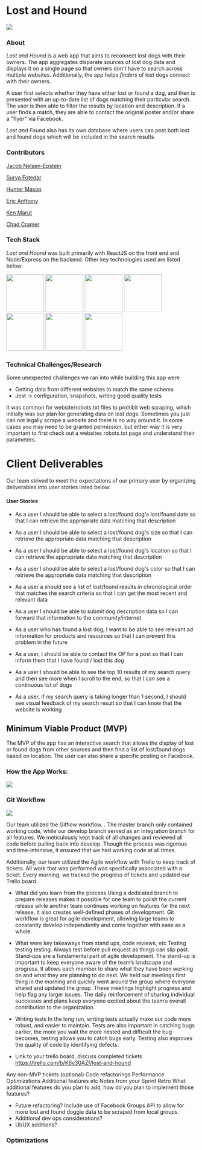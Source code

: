 # Lost and Hound
![](https://github.com/hratx-blue-ocean/hratx41-lost-and-hound/blob/feature/readme/documentation/lostandhound_frontpage.png)

### About
*Lost and Hound* is a web app that aims to reconnect lost dogs with their owners. The app aggregates disparate sources of lost dog data and displays it on a single page so that owners don't have to search across multiple websites. Additionally, the app helps *finders* of lost dogs connect with their owners.

A user first selects whether they have either lost or found a dog, and then is presented with an up-to-date list of dogs matching their particular search. The user is then able to filter the results by location and description. If a user finds a match, they are able to contact the original poster and/or share a "flyer" via Facebook.

*Lost and Found* also has its own database where users can post both lost and found dogs which will be included in the search results.

### Contributors
[Jacob Nelsen-Epstein](https://github.com/CyberImpXIII)

[Surya Fotedar](https://github.com/suryafotedar)

[Hunter Mason](https://github.com/MasonHN)

[Eric Anthony](https://github.com/anthon78)

[Ken Marut](https://github.com/friedpies)

[Chad Cramer](https://github.com/Chadcramer)


### Tech Stack 
*Lost and Hound* was built primarily with ReactJS on the front end and Node/Express on the backend. Other key technologies used are listed below: 

<img src="https://lh3.googleusercontent.com/ZIHOUCCxFaB7NirPhEX4K8cyTPIMvxvdJxpuhjb_qJ_dk-z7qEgD8riaR0ODXzXQZYn23zHpFiwGzxTDT88FTLeUMoPqlIjyLKoL1am8MH5pCoJExjL8SUC8uaeeiAjvQB0_vym6" width="100"/>
<img src="https://lh3.googleusercontent.com/xcong6Yn8NoueMYWPhEfO76dw0Nt70kiDVOCOygTFEQWpysHxcT-5jYzq9XWIgD3lvCGnGrjlhddm7WEOw9V1FlHivqFjZCXF9IDsfd7uQ2SxlI80roSJcnHvb0O7POvlYOPNvRG" width="100" />
<img src="https://lh5.googleusercontent.com/vMTp0AyoPyuTKcvkRNp3SfS9KLkAiBrL_2b3SBwgIOv9z4VvyTD2lHs47h1jmEsk2olzAWIJXyg0HBLTGnjJzWkCFV_Z0B6LFqVOz5dewjLykbC4eRjwZHTOnmBqeXhJccAnc512" width="100" />
<img src="https://lh5.googleusercontent.com/_RcI-sgNRX5J0olXzRycjQN3tysoTXbH8kXRfE0AtBY8KkDrINApsrfZGAkczZYGwKTPZlYdJXQyKmWO4zFzvON9Op6Ovcu0GQxwabxWfGJH__oRB6YCC-qD_3b2yj_efkprD8UP" width="100" />
<img src="https://lh5.googleusercontent.com/rdAoVdYKOCnmtev6t7DJrEY7mG4iYsRPqeTH0Z-OrlsVmiea3q5SMtOGNSa7HzJcyxcIcelTacG5gPNgyBoIviiNcLbohQAicvpldcfM32Klb_ewouDRd67OtYhUAU1CEZB4rBqB" width="100" />
<img src="https://lh6.googleusercontent.com/tKlT8lGB2bTDqSilr_a2y8vaO-QBUdcUIYASnslf-RAKTxUEiEBq-_gTVBP0irIP1ZWNuSvp1fouOJrQBXUr0joVmBZzNyOec4jBpOyVogPZMOYhPH6YQwYOiLdZnfuaDnFel9rn" width="100" />
<img src="https://lh5.googleusercontent.com/pqPRWyCMu39CU4GAERH3XI0fri2uJzMteIV5t-4qAG566IJWdXRABxLjV1jwdVvID-NvFw3USgyM8FXC5w_yAimYz4FY1gVEm96Yd2JQZh-pYl33lHpbOI7-3-uTixqgX1XHRker" width="100" />

  	
### Technical Challenges/Research
Some unexpected challenges we ran into while building this app were 
- Getting data from different websites to match the same schema
- Jest -> configuration, snapshots, writing good quality tests

It was common for website/robots.txt files to prohibit web scraping, which initially was our plan for generating data on lost dogs. Sometimes you just can not legally scrape a website and there is no way around it. In some cases you may need to be granted permission, but either way it is very important to first check out a websites robots.txt page and understand their parameters.

# Client Deliverables
Our team strived to meet the expectations of our primary user by organizing deliverables into user stories listed below:

#### User Stories
* As a user I should be able to select a lost/found dog's lost/found date so that I can retrieve the appropriate data matching that description

* As a user I should be able to select a lost/found dog's size so that I can retrieve the appropriate data matching that description

* As a user I should be able to select a lost/found dog's location so that I can retrieve the appropriate data matching that description

* As a user I should be able to select a lost/found dog's color so that I can retrieve the appropriate data matching that description

* As a user a should see a list of lost/found results in chronological order that matches the search criteria so that I can get the most recent and relevant data

* As a user I should be able to submit dog description data so I can forward that information to the community/internet

* As a user who has found a lost dog, I want to be able to see relevant ad information for products and resources so that I can prevent this problem in the future

* As a user, I should be able to contact the OP for a post so that I can inform them that I have found / lost this dog

* As a user I should be able to see the top 10 results of my search query and then see more when I scroll to the end, so that I can see a continuous list of dogs

* As a user, if my search query is taking longer than 1 second, I should see visual feedback of my search result so that I can know that the website is working

## Minimum Viable Product (MVP)
The MVP of the app has an interactive search that allows the display of lost or found dogs from other sources and then find a list of lost/found dogs based on location. The user can also share a specific posting on Facebook.

### How the App Works:
![](https://github.com/hratx-blue-ocean/hratx41-lost-and-hound/blob/feature/readme/documentation/screenrecoring.gif)


### Git Workflow
![](https://github.com/hratx-blue-ocean/hratx41-lost-and-hound/blob/feature/readme/documentation/gitworkflow.gif)

Our team utilized the Gitflow workflow. . The master branch only contained working code, while our develop branch served as an integration branch for all features. We meticulously kept track of all changes and reviewed all code before pulling back into develop. Though the process was rigorous and time-intensive, it ensured that we had working code at all times.

Additionally, our team utilized the Agile workflow with Trello to keep track of tickets. All work that was performed was specifically associated with a ticket. Every morning, we tracked the progress of tickets and updated our Trello board.


* What did you learn from the process
Using a dedicated branch to prepare releases makes it possible for one team to polish the current release while another team continues working on features for the next release. It also creates well-defined phases of development. Git workflow is great for agile development, allowing large teams to constantly develop independently and come together with ease as a whole. 
* What were key takeaways from stand ups, code reviews, etc
Testing testing testing. Always test before pull request as things can slip past.
Stand-ups are a fundamental part of agile development. The stand-up is important to keep everyone aware of the team’s landscape and progress. It allows each member to share what they have been working on and what they are planning to do next. We held our meetings first thing in the morning and quickly went around the group where everyone shared and updated the group. These meetings highlight progress and help flag any larger issues. The daily reinforcement of sharing individual successes and plans keep everyone excited about the team’s overall contribution to the organization.
* Writing tests
In the long run, writing tests actually make our code more robust, and easier to maintain. Tests are also important in catching bugs earlier, the more you wait the more nested and difficult the bug becomes, testing allows you to catch bugs early. Testing also improves the quality of code by identifying defects. 

* Link to your trello board, discuss completed tickets
https://trello.com/b/K6y30AZf/lost-and-hound

Any non-MVP tickets (optional)
Code refactorings
Performance Optimizations
Additional features
etc
Notes from your Sprint Retro
What additional features do you plan to add, how do you plan to implement those features?
* Future refactoring?
Include use of Facebook Groups API to allow for more lost and found doggie data to be scraped from local groups.
* Additional dev ops considerations?
* UI/UX additions?

### Optimizations